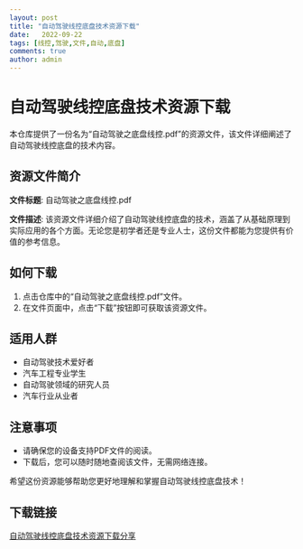 ```yaml
---
layout: post
title: "自动驾驶线控底盘技术资源下载"
date:   2022-09-22
tags: [线控,驾驶,文件,自动,底盘]
comments: true
author: admin
---
```

# 自动驾驶线控底盘技术资源下载

本仓库提供了一份名为“自动驾驶之底盘线控.pdf”的资源文件，该文件详细阐述了自动驾驶线控底盘的技术内容。

## 资源文件简介

**文件标题**: 自动驾驶之底盘线控.pdf

**文件描述**: 该资源文件详细介绍了自动驾驶线控底盘的技术，涵盖了从基础原理到实际应用的各个方面。无论您是初学者还是专业人士，这份文件都能为您提供有价值的参考信息。

## 如何下载

1. 点击仓库中的“自动驾驶之底盘线控.pdf”文件。
2. 在文件页面中，点击“下载”按钮即可获取该资源文件。

## 适用人群

- 自动驾驶技术爱好者
- 汽车工程专业学生
- 自动驾驶领域的研究人员
- 汽车行业从业者

## 注意事项

- 请确保您的设备支持PDF文件的阅读。
- 下载后，您可以随时随地查阅该文件，无需网络连接。

希望这份资源能够帮助您更好地理解和掌握自动驾驶线控底盘技术！

## 下载链接

[自动驾驶线控底盘技术资源下载分享](https://pan.quark.cn/s/c83d3bc4cdac)